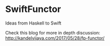 # SwiftFunctor
Ideas from Haskell to Swift


Check this blog for more in depth discussion:
http://kandelvijaya.com/2017/05/28/fp-functor/
